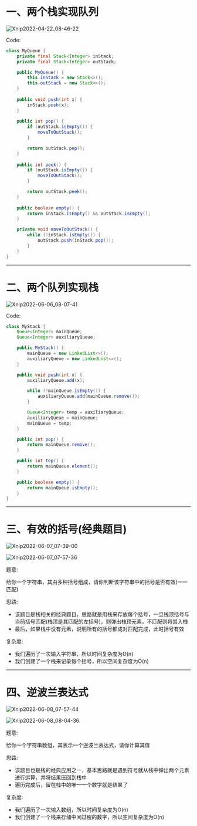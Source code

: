 # 一、两个栈实现队列

![Xnip2022-04-22_08-46-22](Stack:Queue/Xnip2022-04-22_08-46-22.jpg)



Code:

```java
class MyQueue {
    private final Stack<Integer> inStack;
    private final Stack<Integer> outStack;

    public MyQueue() {
        this.inStack = new Stack<>();
        this.outStack = new Stack<>();
    }
    
    public void push(int x) {
        inStack.push(x);
    }
    
    public int pop() {
        if (outStack.isEmpty()) {
            moveToOutStack();
        }

        return outStack.pop();
    }
    
    public int peek() {
        if (outStack.isEmpty()) {
            moveToOutStack();
        }

        return outStack.peek();
    }
    
    public boolean empty() {
        return inStack.isEmpty() && outStack.isEmpty();
    }

    private void moveToOutStack() {
        while (!inStack.isEmpty()) {
            outStack.push(inStack.pop());
        }
    }
}
```

<hr>








# 二、两个队列实现栈

![Xnip2022-06-06_08-07-41](Stack:Queue/Xnip2022-06-06_08-07-41.jpg)



Code:

```java
class MyStack {
    Queue<Integer> mainQueue;
    Queue<Integer> auxiliaryQueue;

    public MyStack() {
        mainQueue = new LinkedList<>();
        auxiliaryQueue = new LinkedList<>();
    }

    public void push(int x) {
        auxiliaryQueue.add(x);

        while (!mainQueue.isEmpty()) {
            auxiliaryQueue.add(mainQueue.remove());
        }

        Queue<Integer> temp = auxiliaryQueue;
        auxiliaryQueue = mainQueue;
        mainQueue = temp;
    }

    public int pop() {
        return mainQueue.remove();
    }

    public int top() {
        return mainQueue.element();
    }

    public boolean empty() {
        return mainQueue.isEmpty();
    }
}
```

<hr>









# 三、有效的括号(经典题目)

![Xnip2022-06-07_07-39-00](Stack:Queue/Xnip2022-06-07_07-39-00.jpg)



![Xnip2022-06-07_07-57-36](Stack:Queue/Xnip2022-06-07_07-57-36.jpg)

题意:

给你一个字符串，其由多种括号组成，请你判断该字符串中的括号是否有效(一一匹配)



思路:

- 该题目是栈相关的经典题目，思路就是用栈来存放每个括号，一旦栈顶括号与当前括号匹配(栈顶是其匹配的左括号)，则弹出栈顶元素，不匹配则将其入栈
- 最后，如果栈中没有元素，说明所有的括号都成对匹配完成，此时括号有效



复杂度:

- 我们遍历了一次输入字符串，所以时间复杂度为O(n)
- 我们创建了一个栈来记录每个括号，所以空间复杂度为O(n)

<hr>









# 四、逆波兰表达式

![Xnip2022-06-08_07-57-44](Stack:Queue/Xnip2022-06-08_07-57-44.jpg)



![Xnip2022-06-08_08-04-36](Stack:Queue/Xnip2022-06-08_08-04-36.jpg)

题意:

给你一个字符串数组，其表示一个逆波兰表达式，请你计算其值





思路:

- 该题目也是栈的经典应用之一，基本思路就是遇到符号就从栈中弹出两个元素进行运算，并将结果压回到栈中
- 遍历完成后，留在栈中的唯一一个数字就是结果了



复杂度:

- 我们遍历了一次输入数组，所以时间复杂度为O(n)
- 我们创建了一个栈来存储中间过程的数字，所以空间复杂度为O(n)















